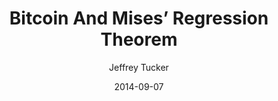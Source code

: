 ---
layout: writing
title: Bitcoin And Mises’ Regression Theorem
date: 2014-09-07
categories: ['Bitcoin Economics']
author: ['Jeffrey Tucker']
excerpt: Many people who have never used bitcoin look at it with confusion. Why does this magic Internet money have any value at all.
external_url: https://tucker.liberty.me/bitcoin-and-misess-regression-theorem/
---